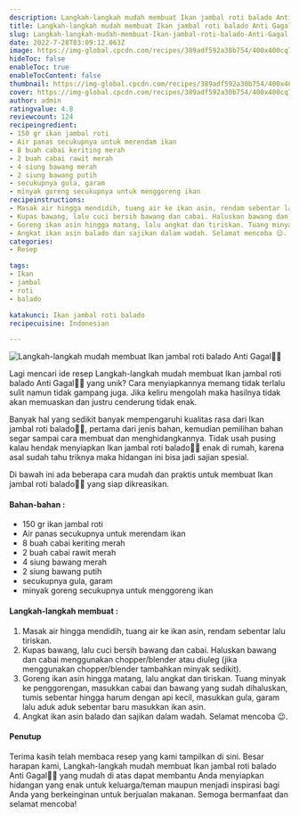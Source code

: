 ```yaml
---
description: Langkah-langkah mudah membuat Ikan jambal roti balado Anti Gagal"
title: Langkah-langkah mudah membuat Ikan jambal roti balado Anti Gagal
slug: Langkah-langkah-mudah-membuat-Ikan-jambal-roti-balado-Anti-Gagal
date: 2022-7-28T03:09:12.063Z
image: https://img-global.cpcdn.com/recipes/389adf592a30b754/400x400cq70/photo.jpg
hideToc: false
enableToc: true
enableTocContent: false
thumbnail: https://img-global.cpcdn.com/recipes/389adf592a30b754/400x400cq70/photo.jpg
cover: https://img-global.cpcdn.com/recipes/389adf592a30b754/400x400cq70/photo.jpg
author: admin
ratingvalue: 4.8
reviewcount: 124
recipeingredient:
- 150 gr ikan jambal roti
- Air panas secukupnya untuk merendam ikan
- 8 buah cabai keriting merah
- 2 buah cabai rawit merah
- 4 siung bawang merah
- 2 siung bawang putih
- secukupnya gula, garam
- minyak goreng secukupnya untuk menggoreng ikan
recipeinstructions:
- Masak air hingga mendidih, tuang air ke ikan asin, rendam sebentar lalu tiriskan.
- Kupas bawang, lalu cuci bersih bawang dan cabai. Haluskan bawang dan cabai menggunakan chopper/blender atau diuleg (jika menggunakan chopper/blender tambahkan minyak sedikit).
- Goreng ikan asin hingga matang, lalu angkat dan tiriskan. Tuang minyak ke penggorengan, masukkan cabai dan bawang yang sudah dihaluskan, tumis sebentar hingga harum dengan api kecil, masukkan gula, garam lalu aduk aduk sebentar baru masukkan ikan asin.
- Angkat ikan asin balado dan sajikan dalam wadah. Selamat mencoba 😉.
categories:
- Resep

tags:
- Ikan
- jambal
- roti
- balado

katakunci: Ikan jambal roti balado
recipecuisine: Indonesian

---
```


![Langkah-langkah mudah membuat Ikan jambal roti balado Anti Gagal👩‍🍳](https://img-global.cpcdn.com/recipes/389adf592a30b754/400x400cq70/photo.jpg)

Lagi mencari ide resep Langkah-langkah mudah membuat Ikan jambal roti balado Anti Gagal👩‍🍳 yang unik? Cara menyiapkannya memang tidak terlalu sulit namun tidak gampang juga. Jika keliru mengolah maka hasilnya tidak akan memuaskan dan justru cenderung tidak enak.

Banyak hal yang sedikit banyak mempengaruhi kualitas rasa dari Ikan jambal roti balado👩‍🍳, pertama dari jenis bahan, kemudian pemilihan bahan segar sampai cara membuat dan menghidangkannya. Tidak usah pusing kalau hendak menyiapkan Ikan jambal roti balado👩‍🍳 enak di rumah, karena asal sudah tahu triknya maka hidangan ini bisa jadi sajian spesial.

Di bawah ini ada beberapa cara mudah dan praktis untuk membuat Ikan jambal roti balado👩‍🍳 yang siap dikreasikan.

<!--inarticleads1-->

#### Bahan-bahan :

- 150 gr ikan jambal roti
- Air panas secukupnya untuk merendam ikan
- 8 buah cabai keriting merah
- 2 buah cabai rawit merah
- 4 siung bawang merah
- 2 siung bawang putih
- secukupnya gula, garam
- minyak goreng secukupnya untuk menggoreng ikan

<!--inarticleads2-->

#### Langkah-langkah membuat :

1. Masak air hingga mendidih, tuang air ke ikan asin, rendam sebentar lalu tiriskan.
1. Kupas bawang, lalu cuci bersih bawang dan cabai. Haluskan bawang dan cabai menggunakan chopper/blender atau diuleg (jika menggunakan chopper/blender tambahkan minyak sedikit).
1. Goreng ikan asin hingga matang, lalu angkat dan tiriskan. Tuang minyak ke penggorengan, masukkan cabai dan bawang yang sudah dihaluskan, tumis sebentar hingga harum dengan api kecil, masukkan gula, garam lalu aduk aduk sebentar baru masukkan ikan asin.
1. Angkat ikan asin balado dan sajikan dalam wadah. Selamat mencoba 😉.

#### Penutup

Terima kasih telah membaca resep yang kami tampilkan di sini. Besar harapan kami, Langkah-langkah mudah membuat Ikan jambal roti balado Anti Gagal👩‍🍳 yang mudah di atas dapat membantu Anda menyiapkan hidangan yang enak untuk keluarga/teman maupun menjadi inspirasi bagi Anda yang berkeinginan untuk berjualan makanan. Semoga bermanfaat dan selamat mencoba!